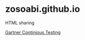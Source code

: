 # zosoabi.github.io
HTML sharing

[Gartner Continious Testing](https://zosoabi.github.io/gartner-continious-testing.html)
